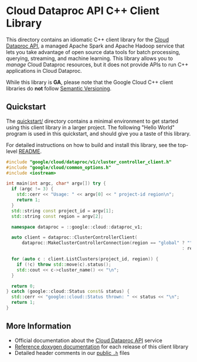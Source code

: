 # Cloud Dataproc API C++ Client Library

This directory contains an idiomatic C++ client library for the
[Cloud Dataproc API][cloud-service-docs], a managed Apache Spark and Apache
Hadoop service that lets you take advantage of open source data tools for batch
processing, querying, streaming, and machine learning. This library allows you
to *manage* Cloud Dataproc resources, but it does not provide APIs to run C++
applications in Cloud Dataproc.

While this library is **GA**, please note that the Google Cloud C++ client libraries do **not** follow
[Semantic Versioning](https://semver.org/).

## Quickstart

The [quickstart/](quickstart/README.md) directory contains a minimal environment
to get started using this client library in a larger project. The following
"Hello World" program is used in this quickstart, and should give you a taste of
this library.

For detailed instructions on how to build and install this library, see the
top-level [README](/README.md#building-and-installing).

<!-- inject-quickstart-start -->

```cc
#include "google/cloud/dataproc/v1/cluster_controller_client.h"
#include "google/cloud/common_options.h"
#include <iostream>

int main(int argc, char* argv[]) try {
  if (argc != 3) {
    std::cerr << "Usage: " << argv[0] << " project-id region\n";
    return 1;
  }
  std::string const project_id = argv[1];
  std::string const region = argv[2];

  namespace dataproc = ::google::cloud::dataproc_v1;

  auto client = dataproc::ClusterControllerClient(
      dataproc::MakeClusterControllerConnection(region == "global" ? ""
                                                                   : region));

  for (auto c : client.ListClusters(project_id, region)) {
    if (!c) throw std::move(c).status();
    std::cout << c->cluster_name() << "\n";
  }

  return 0;
} catch (google::cloud::Status const& status) {
  std::cerr << "google::cloud::Status thrown: " << status << "\n";
  return 1;
}
```

<!-- inject-quickstart-end -->

## More Information

- Official documentation about the [Cloud Dataproc API][cloud-service-docs] service
- [Reference doxygen documentation][doxygen-link] for each release of this
  client library
- Detailed header comments in our [public `.h`][source-link] files

[cloud-service-docs]: https://cloud.google.com/dataproc
[doxygen-link]: https://cloud.google.com/cpp/docs/reference/dataproc/latest/
[source-link]: https://github.com/googleapis/google-cloud-cpp/tree/main/google/cloud/dataproc
